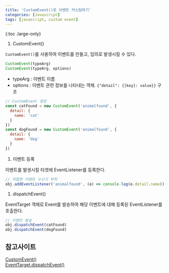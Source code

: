 ```yaml
---
title: 'CustomEvent()로 이벤트 커스텀하기'
categories: [Javascript]
tags: [javascript, custom event]
---
```


{:toc .large-only}

1. CustomEvent()

`CustomEvent()`를 사용하여 이벤트를 만들고, 임의로 발생시킬 수 있다.

```js
CustomEvent(typeArg)
CustomEvent(typeArg, options)
```

- typeArg : 이벤트 이름
- options : 이벤트 관련 정보를 나타내는 객체. `{"detail": {[key]: value}}` 구조

```js
// CustomEvent 생성
const catFound = new CustomEvent('animalfound', {
  detail: {
    name: 'cat'
  }
})
const dogFound = new CustomEvent('animalfound', {
  detail: {
    name: 'dog'
  }
})
```

1. 이벤트 등록

이벤트를 발생시킬 타겟에 EventListener를 등록한다.

```js
// 적합한 이벤트 수신기 부착
obj.addEventListener('animalfound', (e) => console.log(e.detail.name))
```

1. dispatchEvent()

EventTarget 객체로 Event를 발송하여 해당 이벤트에 대해 등록된 EventListener를 호출한다.

```js
// 이벤트 발송
obj.dispatchEvent(catFound)
obj.dispatchEvent(dogFound)
```

## 참고사이트

[CustomEvent()](https://developer.mozilla.org/ko/docs/Web/API/CustomEvent/CustomEvent)<br/>
[EventTarget.dispatchEvent()](https://developer.mozilla.org/ko/docs/Web/API/EventTarget/dispatchEvent)
